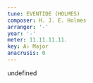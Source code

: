 ```yaml
---
tune: EVENTIDE (HOLMES)
composer: H. J. E. Holmes
arranger: '-'
year: '-'
meter: 11.11.11.11.
key: A♭ Major
anacrusis: 0
---
```

undefined